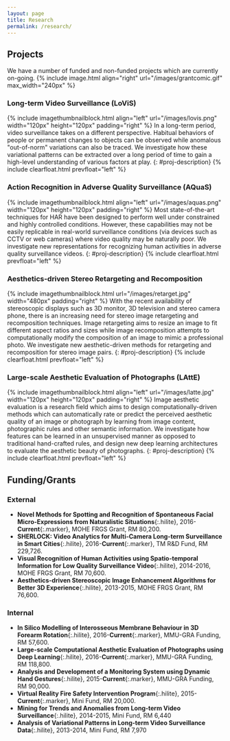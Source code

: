 ```yaml
---
layout: page
title: Research
permalink: /research/
---
```


## Projects

We have a number of funded and non-funded projects which are currently on-going.
{% include image.html align="right" url="/images/grantcomic.gif" max_width="240px" %}

### Long-term Video Surveillance (LoViS)

{% include imagethumbnailblock.html align="left" url="/images/lovis.png" width="120px" height="120px" padding="right" %}
In a long-term period, video surveillance takes on a different perspective. Habitual behaviors of people or permanent changes to objects can be observed while anomalous "out-of-norm" variations can also be traced. We investigate how these variational patterns can be extracted over a long period of time to gain a high-level understanding of various factors at play.
{: #proj-description}
{% include clearfloat.html prevfloat="left" %}

### Action Recognition in Adverse Quality Surveillance (AQuaS)

{% include imagethumbnailblock.html align="left" url="/images/aquas.png" width="120px" height="120px" padding="right" %}
Most state-of-the-art techniques for HAR have been designed to perform well under constrained and highly controlled conditions. However, these capabilities may not be easily replicable in real-world surveillance conditions (via devices such as CCTV or web cameras) where video quality may be naturally poor. We investigate new representations for recognizing human activities in adverse quality surveillance videos.
{: #proj-description}
{% include clearfloat.html prevfloat="left" %}

### Aesthetics-driven Stereo Retargeting and Recomposition

{% include imagethumbnailblock.html url="/images/retarget.jpg" width="480px" padding="right" %}
With the recent availability of stereoscopic displays such as 3D monitor, 3D television and stereo camera phone, there is an increasing need for stereo image retargeting and recomposition techniques. Image retargeting aims to resize an image to fit different aspect ratios and sizes while image recomposition attempts to computationally modify the composition of an image to mimic a professional photo. We investigate new aesthetic-driven methods for retargeting and recomposition for stereo image pairs.
{: #proj-description}
{% include clearfloat.html prevfloat="left" %}

### Large-scale Aesthetic Evaluation of Photographs (LAttE)

{% include imagethumbnailblock.html align="left" url="/images/latte.jpg" width="120px" height="120px" padding="right" %}
Image aesthetic evaluation is a research field which aims to design computationally-driven methods which can automatically rate or predict the perceived aesthetic quality of an image or photograph by learning from image content, photographic rules and other semantic information. We investigate how features can be learned in an unsupervised manner as opposed to traditional hand-crafted rules, and design new deep learning architectures to evaluate the aesthetic beauty of photographs.
{: #proj-description}
{% include clearfloat.html prevfloat="left" %}

## Funding/Grants

### External
- **Novel Methods for Spotting and Recognition of Spontaneous Facial Micro-Expressions from Naturalistic Situations**{:.hilite}, 2016-**Current**{:.marker}, MOHE FRGS Grant, RM 80,200.
- **SHERLOCK: Video Analytics for Multi-Camera Long-term Surveillance in Smart Cities**{:.hilite}, 2016-**Current**{:.marker}, TM R&D Fund, RM 229,726.
- **Visual Recognition of Human Activities using Spatio-temporal Information for Low Quality Surveillance Video**{:.hilite}, 2014-2016, MOHE FRGS Grant, RM 70,600.
- **Aesthetics-driven Stereoscopic Image Enhancement Algorithms for Better 3D Experience**{:.hilite}, 2013-2015, MOHE FRGS Grant, RM 76,600.
<!-- total: 457,126 -->

### Internal
- **In Silico Modelling of Interosseous Membrane Behaviour in 3D Forearm Rotation**{:.hilite}, 2016-**Current**{:.marker}, MMU-GRA Funding, RM 57,600.
- **Large-scale Computational Aesthetic Evaluation of Photographs using Deep Learning**{:.hilite}, 2016-**Current**{:.marker}, MMU-GRA Funding, RM 118,800.
- **Analysis and Development of a Monitoring System using Dynamic Hand Gestures**{:.hilite}, 2015-**Current**{:.marker}, MMU-GRA Funding, RM 90,000.
- **Virtual Reality Fire Safety Intervention Program**{:.hilite}, 2015-**Current**{:.marker}, Mini Fund, RM 20,000.
- **Mining for Trends and Anomalies from Long-term Video Surveillance**{:.hilite}, 2014-2015, Mini Fund, RM 6,440
- **Analysis of Variational Patterns in Long-term Video Surveillance Data**{:.hilite}, 2013-2014, Mini Fund, RM 7,970
<!-- total: 300,810 -->